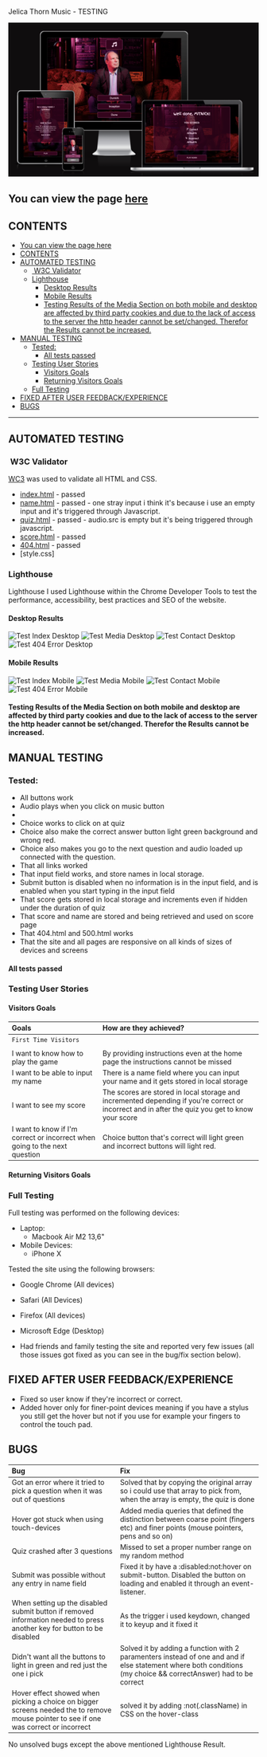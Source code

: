 Jelica Thorn Music - TESTING

![Do u know HANS? Website shown on different devices](assets/docs/images/amiresponsivefull.png)

You can view the page [here](https://andreasawenlof.github.io/do-u-know-hans/)
---

## CONTENTS

- [You can view the page here](#you-can-view-the-page-here)
- [CONTENTS](#contents)
- [AUTOMATED TESTING](#automated-testing)
  - [ W3C Validator](#w3c-validator)
  - [Lighthouse](#lighthouse)
    - [Desktop Results](#desktop-results)
    - [Mobile Results](#mobile-results)
    - [Testing Results of the Media Section on both mobile and desktop are affected by third party cookies and due to the lack of access to the server the http header cannot be set/changed. Therefor the Results cannot be increased.](#testing-results-of-the-media-section-on-both-mobile-and-desktop-are-affected-by-third-party-cookies-and-due-to-the-lack-of-access-to-the-server-the-http-header-cannot-be-setchanged-therefor-the-results-cannot-be-increased)
- [MANUAL TESTING](#manual-testing)
  - [Tested:](#tested)
    - [All tests passed](#all-tests-passed)
  - [Testing User Stories](#testing-user-stories)
    - [Visitors Goals](#visitors-goals)
    - [Returning Visitors Goals](#returning-visitors-goals)
  - [Full Testing](#full-testing)
- [FIXED AFTER USER FEEDBACK/EXPERIENCE](#fixed-after-user-feedbackexperience)
- [BUGS](#bugs)

---

## AUTOMATED TESTING


###  W3C Validator
[WC3](https://validator.w3.org/) was used to validate all HTML and CSS.
- [index.html](assets/docs/images/test/w3c-index.png) - passed
- [name.html](assets/docs/images/test/w3c-name.png) - passed - one stray input i think it's because i use an empty input and it's triggered through Javascript.
- [quiz.html](assets/docs/images/test/w3c-quiz.png) - passed - audio.src is empty but it's being triggered through javascript.
- [score.html](assets/docs/images/test/w3c-score.png) - passed
- [404.html](assets/docs/images/test/w3c-404.png) - passed
- [style.css] 



### Lighthouse

Lighthouse
I used Lighthouse within the Chrome Developer Tools to test the performance, accessibility, best practices and SEO of the website.

#### Desktop Results
![Test Index Desktop](docs/images/test/test-index-desk.png)
![Test Media Desktop](docs/images/test/test-media-desk.png)
![Test Contact Desktop](docs/images/test/test-contact-desk.png)
![Test 404 Error Desktop](docs/images/test/test-404-desk.png)

#### Mobile Results
![Test Index Mobile](docs/images/test/test-index-mob.png)
![Test Media Mobile](docs/images/test/test-media-mob.png)
![Test Contact Mobile](docs/images/test/test-contact-mob.png)
![Test 404 Error Mobile](docs/images/test/test-404-mob.png)

#### Testing Results of the Media Section on both mobile and desktop are affected by third party cookies and due to the lack of access to the server the http header cannot be set/changed. Therefor the Results cannot be increased.

## MANUAL TESTING
### Tested:
- All buttons work
- Audio plays when you click on music button
- 
- Choice works to click on at quiz
- Choice also make the correct answer button light green background and wrong red.
- Choice also makes you go to the next question and audio loaded up connected with the question.
- That all links worked
- That input field works, and store names in local storage.
- Submit button is disabled when no information is in the input field, and is enabled when you start typing in the input field
- That score gets stored in local storage and increments even if hidden under the duration of quiz
- That score and name are stored and being retrieved and used on score page
- That 404.html and 500.html works
- That the site and all pages are responsive on all kinds of sizes of devices and screens

#### All tests passed

### Testing User Stories

#### Visitors Goals
| Goals | How are they achieved? |
| :--- | :--- |
| `First Time Visitors` |
|  |  |  |
| I want to know how to play the game | By providing instructions even at the home page the instructions cannot be missed |
| I want to be able to input my name | There is a name field where you can input your name and it gets stored in local storage |
| I want to see my score | The scores are stored in local storage and incremented depending if you're correct or incorrect and in after the quiz you get to know your score |
| I want to know if I'm correct or incorrect when going to the next question | Choice button that's correct will light green and incorrect buttons will light red. |

#### Returning Visitors Goals

### Full Testing
Full testing was performed on the following devices:

- Laptop:
  - Macbook Air M2 13,6"
- Mobile Devices:
  - iPhone X

Tested the site using the following browsers:
- Google Chrome (All devices)
- Safari  (All Devices)
- Firefox (All devices)
- Microsoft Edge (Desktop)

- Had friends and family testing the site and reported very few issues (all those issues got fixed as you can see in the bug/fix section below).


## FIXED AFTER USER FEEDBACK/EXPERIENCE
- Fixed so user know if they're incorrect or correct.
- Added hover only for finer-point devices meaning if you have a stylus you still get the hover but not if you use for example your fingers to control the touch pad.

## BUGS
| Bug | Fix |
| :--- | :--- |
| Got an error where it tried to pick a question when it was out of questions | Solved that by copying the original array so i could use that array to pick from, when the array is empty, the quiz is done |
| Hover got stuck when using touch-devices | Added media queries that defined the distinction between coarse point (fingers etc) and finer points (mouse pointers, pens and so on) |
| Quiz crashed after 3 questions | Missed to set a proper number range on my random method |
| Submit was possible without any entry in name field | Fixed it by have a :disabled:not:hover on submit-button. Disabled the button on loading and enabled it through an event-listener. |
| When setting up the disabled submit button if removed information needed to press another key for button to be disabled | As the trigger i used keydown, changed it to keyup and it fixed it |
| Didn't want all the buttons to light in green and red just the one i pick | Solved it by adding a function with 2 paramenters instead of one and and if else statement where both conditions (my choice && correctAnswer) had to be correct |
| Hover effect showed when picking a choice on bigger screens needed the to remove mouse pointer to see if one was correct or incorrect | solved it by adding :not(.className) in CSS on the hover-class |

No unsolved bugs except the above mentioned Lighthouse Result.